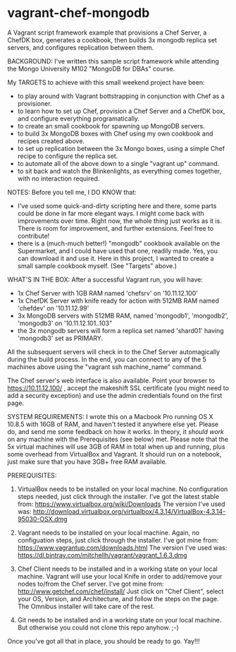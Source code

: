 vagrant-chef-mongodb
====================

A Vagrant script framework example that provisions a Chef Server, a ChefDK box, generates a cookbook, then builds 3x mongodb replica set servers, and configures replication between them.  

BACKGROUND: 
I've written this sample script framework while attending the Mongo University M102 "MongoDB for DBAs" course. 

My TARGETS to achieve with this small weekend project have been: 
- to play around with Vagrant bottstrapping in conjunction with Chef as a provisioner. 
- to learn how to set up Chef, provision a Chef Server and a ChefDK box, and configure everything programatically. 
- to create an small cookbook for spawning up MongoDB servers. 
- to build 3x MongoDB boxes with Chef using my own cookbook and recipes created above. 
- to set up replication between the 3x Mongo boxes, using a simple Chef recipe to configure the replica set. 
- to automate all of the above down to a single "vagrant up" command. 
- to sit back and watch the Blinkenlights, as everything comes together, with no interaction required. 
 
NOTES: 
Before you tell me, I DO KNOW that: 
- I've used some quick-and-dirty scripting here and there, some parts could be done in far more elegant ways. I might come back with improvements over time. Right now, the whole thing just works as it is. There is room for improvement, and further extensions. Feel free to contribute! 
- there is a (much-much better!) "mongodb" cookbook available on the Supermarket, and I could have used that one, readily made. Yes, you can download it and use it. Here in this project, I wanted to create a small sample cookbook myself. (See "Targets" above.) 

WHAT'S IN THE BOX: 
After a successful Vagrant run, you will have: 
- 1x Chef Server with 1GB RAM named 'chefsrv' on '10.11.12.100'
- 1x ChefDK Server with knife ready for action with 512MB RAM named 'chefdev' on '10.11.12.99' 
- 3x MongoDB servers with 512MB RAM, named 'mongodb1', 'mongodb2', 'mongodb3' on '10.11.12.101..103"
- the 3x mongodb servers will form a replica set named 'shard01' having 'mongodb3' set as PRIMARY. 

All the subsequent servers will check in to the Chef Server automagically during the build process. 
In the end, you can connect to any of the 5 machines above using the "vagrant ssh machine_name" command. 

The Chef server's web interface is also available. Point your browser to https://10.11.12.100/ , accept the makeshift SSL certificate (you might need to add a security exception) and use the admin credentials found on the first page. 

SYSTEM REQUIREMENTS: 
I wrote this on a Macbook Pro running OS X 10.8.5 with 16GB of RAM, and haven't tested it anywhere else yet. 
Please do, and send me some feedback on how it works. In theory, it *should work* on any machine with the Prerequisites (see below) met. 
Please note that the 5x virtual machines will use 3GB of RAM in total when up and running, plus some overhead from VirtualBox and Vagrant. It should run on a notebook, just make sure that you have 3GB+ free RAM available. 

PREREQUISITES: 

1. VirtualBox needs to be installed on your local machine. No configuration steps needed, just click through the installer. 
I've got the latest stable from: https://www.virtualbox.org/wiki/Downloads
The version I've used was: http://download.virtualbox.org/virtualbox/4.3.14/VirtualBox-4.3.14-95030-OSX.dmg

2. Vagrant needs to be installed on your local machine. Again, no configuation steps, just click through the installer. 
I've got mine from: https://www.vagrantup.com/downloads.html
The version I've used was: https://dl.bintray.com/mitchellh/vagrant/vagrant_1.6.3.dmg

3. Chef Client needs to be installed and in a working state on your local machine. Vagrant will use your local Knife in order to add/remove your nodes to/from the Chef server. 
I've got mine from: http://www.getchef.com/chef/install/
Just click on "Chef Client", select your OS, Version, and Architecture, and follow the steps on the page. The Omnibus installer will take care of the rest. 

4. Git needs to be installed and in a working state on your local machine. But otherwise you could not clone this repo anyhow. ;-) 

Once you've got all that in place, you should be ready to go. Yay!!!  



